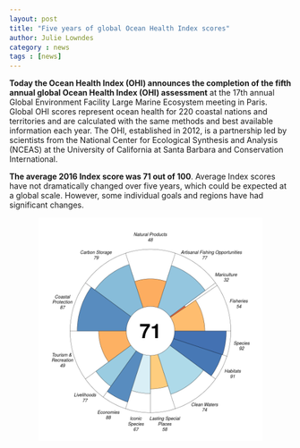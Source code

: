 ```yaml
---
layout: post
title: "Five years of global Ocean Health Index scores"
author: Julie Lowndes
category : news 
tags : [news]
---
```


**Today the Ocean Health Index (OHI) announces the completion of the fifth annual global Ocean Health Index (OHI) assessment** at the 17th annual Global Environment Facility Large Marine Ecosystem meeting in Paris. Global OHI scores represent ocean health for 220 coastal nations and territories and are calculated with the same methods and best available information each year. The OHI, established in 2012, is a partnership led by scientists from the National Center for Ecological Synthesis and Analysis (NCEAS) at the University of California at Santa Barbara and Conservation International.

**The average 2016 Index score was 71 out of 100**. Average Index scores have not dramatically changed over five years, which could be expected at a global scale. However, some individual goals and regions have had significant changes. 


<p align = 'center'>
<img src="https://raw.githubusercontent.com/OHI-Science/ohi-global/draft/global2016/Reporting/figures/FlowerPlots/flower_GLOBAL_2016.png" width="400px" />
</p>



